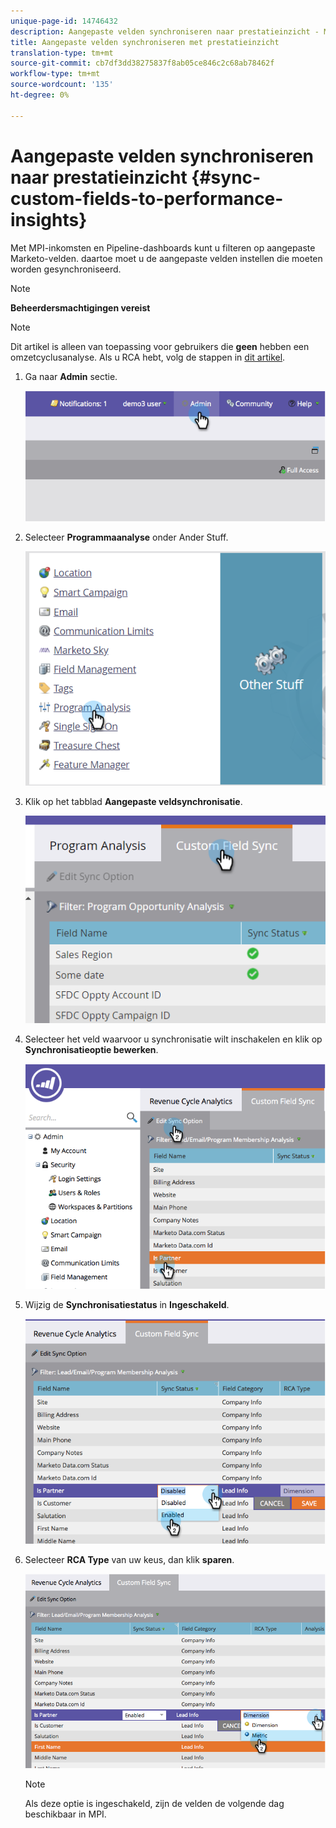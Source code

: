 ```yaml
---
unique-page-id: 14746432
description: Aangepaste velden synchroniseren naar prestatieinzicht - Marketo Docs - Productdocumentatie
title: Aangepaste velden synchroniseren met prestatieinzicht
translation-type: tm+mt
source-git-commit: cb7df3dd38275837f8ab05ce846c2c68ab78462f
workflow-type: tm+mt
source-wordcount: '135'
ht-degree: 0%

---
```



# Aangepaste velden synchroniseren naar prestatieinzicht {#sync-custom-fields-to-performance-insights}

Met MPI-inkomsten en Pipeline-dashboards kunt u filteren op aangepaste Marketo-velden. daartoe moet u de aangepaste velden instellen die moeten worden gesynchroniseerd.

>[!NOTE]
>
>**Beheerdersmachtigingen vereist**

>[!NOTE]
>
>Dit artikel is alleen van toepassing voor gebruikers die **geen** hebben een omzetcyclusanalyse. Als u RCA hebt, volg de stappen in [dit artikel](/help/marketo/product-docs/reporting/revenue-cycle-analytics/revenue-explorer/sync-custom-fields-to-the-revenue-explorer.md).

1. Ga naar **Admin** sectie.

   ![](assets/image2014-9-19-9-3a51-3a11.png)

1. Selecteer **Programmaanalyse** onder Ander Stuff.

   ![](assets/2-3.png)

1. Klik op het tabblad **Aangepaste veldsynchronisatie**.

   ![](assets/3-5.png)

1. Selecteer het veld waarvoor u synchronisatie wilt inschakelen en klik op **Synchronisatieoptie bewerken**.

   ![](assets/image2014-9-19-9-3a51-3a36.png)

1. Wijzig de **Synchronisatiestatus** in **Ingeschakeld**.

   ![](assets/image2014-9-19-9-3a51-3a45.png)

1. Selecteer **RCA Type** van uw keus, dan klik **sparen**.

   ![](assets/image2014-9-19-9-3a51-3a52.png)

   >[!NOTE]
   >
   >Als deze optie is ingeschakeld, zijn de velden de volgende dag beschikbaar in MPI.
